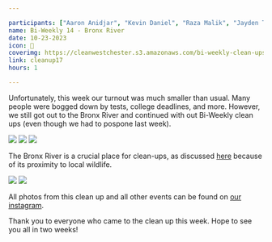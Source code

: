 ```yaml
---

participants: ["Aaron Anidjar", "Kevin Daniel", "Raza Malik", "Jayden Tang"]
name: Bi-Weekly 14 - Bronx River
date: 10-23-2023
icon: 🌴
coverimg: https://cleanwestchester.s3.amazonaws.com/bi-weekly-clean-ups/clean-up-18/cleanup17-9.jpg
link: cleanup17
hours: 1

---
```


Unfortunately, this week our turnout was much smaller than usual. Many people were bogged down by tests, college deadlines, and more. However, we still got out to the Bronx River and continued with out Bi-Weekly clean ups (even though we had to pospone last week). 


![](https://cleanwestchester.s3.amazonaws.com/bi-weekly-clean-ups/clean-up-18/cleanup17-1.jpg)
![](https://cleanwestchester.s3.amazonaws.com/bi-weekly-clean-ups/clean-up-18/cleanup17-2.jpg)
![](https://cleanwestchester.s3.amazonaws.com/bi-weekly-clean-ups/clean-up-18/cleanup17-3.jpg)

The Bronx River is a crucial place for clean-ups, as discussed [here](https://www.cleanwestchester.org/cleanups/cleanup5) because of its proximity to local wildlife.

![](https://cleanwestchester.s3.amazonaws.com/bi-weekly-clean-ups/clean-up-18/cleanup17-7.jpg)
![](https://cleanwestchester.s3.amazonaws.com/bi-weekly-clean-ups/clean-up-18/cleanup17-8.jpg)

All photos from this clean up and all other events can be found on [our instagram](https://www.instagram.com/cleanwestchester/).

Thank you to everyone who came to the clean up this week. Hope to see you all in two weeks!
